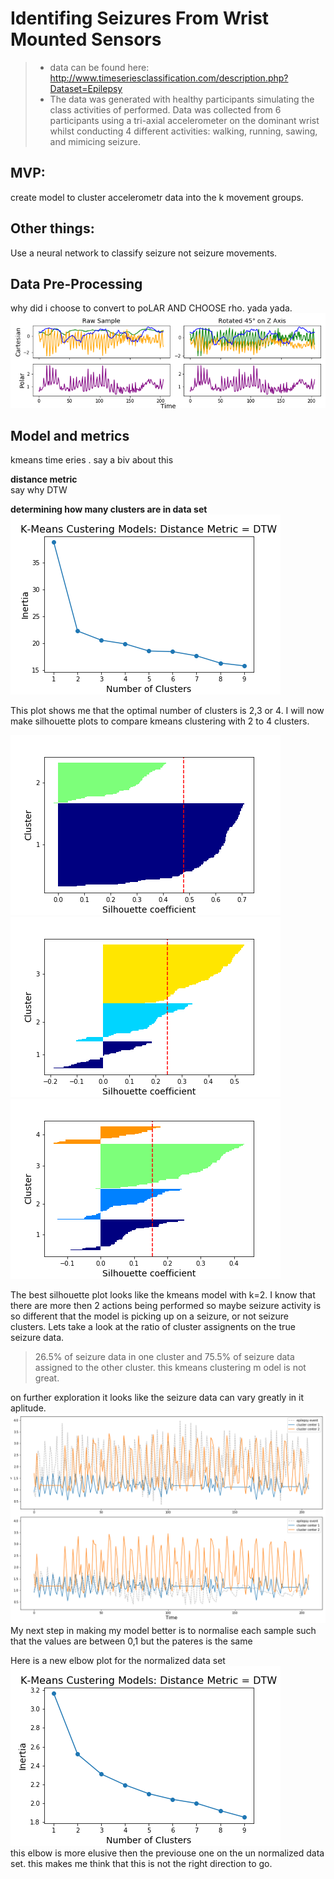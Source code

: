 # **Identifing Seizures From Wrist Mounted Sensors**



> - data can be found here: http://www.timeseriesclassification.com/description.php?Dataset=Epilepsy<br>
>- The data was generated with healthy participants simulating the class activities of performed. Data was collected from 6 participants using a tri-axial accelerometer on the dominant wrist whilst conducting 4 different activities: walking, running, sawing, and mimicing seizure. 


## MVP:
create model to cluster accelerometr data into the k movement groups. 

## Other things:
Use a neural network to classify seizure not seizure movements.

## Data Pre-Processing
why did i choose to convert to poLAR AND CHOOSE rho. yada yada.
![coord compare](images/compare_coords.png)
<br>

## Model and metrics
kmeans time eries . say a biv about this

**distance metric**<br>
say why DTW

**determining how many clusters are in data set**<br>
![elbow](images/elbow_dtw.png)

This plot shows me that the optimal number of clusters is 2,3 or 4. I will now make silhouette plots to compare kmeans clustering with 2 to 4 clusters.<br>

![km_sil_2](images/sil_plot_c2.png)
![km_sil_3](images/sil_plot_c3.png)
![km_sil_4](images/sil_plot_c4.png)

The best silhouette plot looks like the kmeans model with k=2. I know that there are more then 2 actions being performed so maybe seizure activity is so different that the model is picking up on a seizure, or not seizure clusters. Lets take a look at the ratio of cluster assignents on the true seizure data.<br>
>26.5% of seizure data in one cluster and 75.5% of seizure data assigned to the other cluster. 
this kmeans clustering m odel is not great.<br>

on further exploration it looks like the seizure data can vary greatly in it aplitude.<br>
![compare](images/raw_series_comparison.png)<br>
My next step in making my model better is to normalise each sample such that the values are between 0,1 but the pateres is the same<br>

Here is a new elbow plot for the normalized data set<br>
![normelbow](images/elbow_dtw_normalized.png)<br>
this elbow is more elusive then the previouse one on the un normalized data set. this makes me think that this is not the right direction to go. <br>

